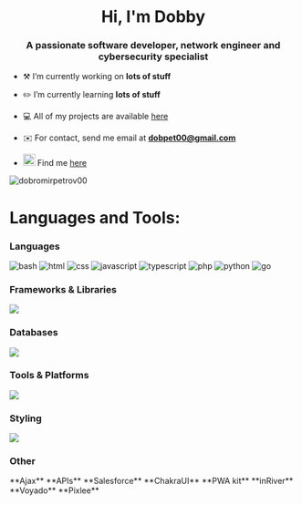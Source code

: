 <h1 align="center">Hi, I'm Dobby</h1>
<h3 align="center">A passionate software developer, network engineer and cybersecurity specialist</h3>

- ⚒️ I’m currently working on **lots of stuff**

- ✏️ I’m currently learning **lots of stuff**

- 💻 All of my projects are available [here](https://github.com/dobromirpetrov00?tab=repositories)

- ✉️ For contact, send me email at **dobpet00@gmail.com**

- <span display="inline-block" vertical-align="middle"><img src="https://skillicons.dev/icons?i=linkedin&theme=light" width="21px" height="21px" /> Find me [here](https://www.linkedin.com/in/dobromirpetrov1337) </span>

<p><img align="center" src="https://github-readme-stats.vercel.app/api/top-langs?username=dobromirpetrov00&show_icons=true&locale=en&layout=compact" alt="dobromirpetrov00" /></p>

<h1 align="left">Languages and Tools:</h1>

### Languages
<p align="left"> 
  <img title="bash" src="https://skillicons.dev/icons?i=bash&theme=light" />
  <img title="html" src="https://skillicons.dev/icons?i=html&theme=light" />
  <img title="css" src="https://skillicons.dev/icons?i=css&theme=light" />
  <img title="javascript" src="https://skillicons.dev/icons?i=javascript&theme=light" />
  <img title="typescript" src="https://skillicons.dev/icons?i=typescript&theme=light" />
  <img title="php" src="https://skillicons.dev/icons?i=php&theme=light" />
  <img title="python" src="https://skillicons.dev/icons?i=python&theme=light" />
  <img title="go" src="https://skillicons.dev/icons?i=go&theme=light" />
</p>

### Frameworks & Libraries
<p align="left"> 
  <img src="https://skillicons.dev/icons?i=react,expressjs,nodejs,django,pytorch&theme=light" />
</p>

### Databases
<p align="left"> 
  <img src="https://skillicons.dev/icons?i=mysql,mssql,oracle,sqlite&theme=light" />
</p>

### Tools & Platforms
<p align="left"> 
  <img src="https://skillicons.dev/icons?i=git,linux,postman,puppeteer,selenium,circleci&theme=light" />
</p>

### Styling
<p align="left"> 
  <img src="https://skillicons.dev/icons?i=tailwind,bootstrap,sass&theme=light" />
</p>

### Other
<p align="left"> 
  **Ajax** **APIs** **Salesforce** **ChakraUI** **PWA kit** **inRiver** **Voyado** **Pixlee**
</p>
